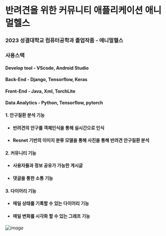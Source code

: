 # 반려견을 위한 커뮤니티 애플리케이션 애니멀헬스
### 2023 성결대학교 컴퓨터공학과 졸업작품 - 애니멀헬스
### 사용스택
#### Develop tool - VScode, Android Studio
#### Back-End - Django, Tensorflow, Keras
#### Front-End - Java, Xml, TorchLite
#### Data Analytics - Python, Tensorflow, pytorch


#### 1. 안구질환 분석 기능
+ #### 반려견의 안구를 객체인식을 통해 실시간으로 인식
+ #### Resnet 기반의 이미지 분류 모델을 통해 사진을 통해 반려견 안구질환 분석
#### 2. 커뮤니티 기능
+ #### 사용자들과 정보 공유가 가능한 게시글
+ #### 댓글을 통한 소통 기능
#### 3. 다이어리 기능
+ #### 매일 상태를 기록할 수 있는 다이어리 기능
+ #### 매일 변화를 시각화 할 수 있는 그래프 기능
###### ![image](https://github.com/owls-who-coding/Back-end/assets/74956803/261fddf7-e1e8-4f7e-9824-9797deae5c06)
